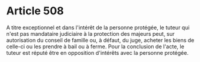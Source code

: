 # Article 508

A titre exceptionnel et dans l'intérêt de la personne protégée, le tuteur qui n'est pas mandataire judiciaire à la protection des majeurs peut, sur autorisation du conseil de famille ou, à défaut, du juge, acheter les biens de celle-ci ou les prendre à bail ou à ferme.   Pour la conclusion de l'acte, le tuteur est réputé être en opposition d'intérêts avec la personne protégée.